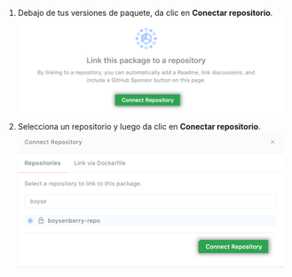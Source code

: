 1. Debajo de tus versiones de paquete, da clic en **Conectar repositorio**. ![Botón para conectarse a un reopsitorio en la página de llegada de paquetes](/assets/images/help/package-registry/connect-repository.png)

1. Selecciona un repositorio y luego da clic en **Conectar repositorio**. ![Botón de conectarse a un repositorio en la ventana emergente de selección de repositorios](/assets/images/help/package-registry/select_a_repo.png)
